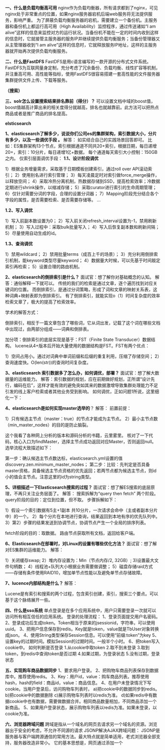 **一、什么是负载均衡高可用**
nginx作为负载均衡器，所有请求都到了nginx，可见nginx处于非常重点的位置，如果nginx服务器宕机后端web服务将无法提供服务，影响严重。
为了屏蔽负载均衡服务器的宕机，需要建立一个备份机。主服务器和备份机上都运行高可用（High Availability）监控程序，通过传送诸如“I am alive”这样的信息来监控对方的运行状况。当备份机不能在一定的时间内收到这样的信息时，它就接管主服务器的服务IP并继续提供负载均衡服务；当备份管理器又从主管理器收到“I am alive”这样的信息时，它就释放服务IP地址，这样的主服务器就开始再次提供负载均衡服务。

**二、什么是FastDFS**
FastDFS是用c语言编写的一款开源的分布式文件系统。FastDFS为互联网量身定制，充分考虑了冗余备份、负载均衡、线性扩容等机制，并注重高可用、高性能等指标，使用FastDFS很容易搭建一套高性能的文件服务器集群提供文件上传、下载等服务。

**（搜索）**

**三、solr怎么设置搜索结果排名靠前（得分）？**
可以设置文档中域的boost值，boost值越高计算出来的相关度得分就越高，排名也就越靠前。此方法可以把热点商品或者是推广商品的排名提高。

**elsticsearch**

**1、elasticsearch了解多少，说说你们公司es的集群架构，索引数据大小，分片有多少，以及一些调优手段 。**
解答：
如实结合自己的实践场景回答即可。
比如：ES集群架构13个节点，索引根据通道不同共20+索引，根据日期，每日递增20+，索引：10分片，每日递增1亿+数据，
每个通道每天索引大小控制：150GB之内。
仅索引层面调优手段：
**1.1、设计阶段调优**

1）根据业务增量需求，采取基于日期模板创建索引，通过roll over API滚动索引；
2）使用别名进行索引管理；
3）每天凌晨定时对索引做force_merge操作，以释放空间；
4）采取冷热分离机制，热数据存储到SSD，提高检索效率；冷数据定期进行shrink操作，以缩减存储；
5）采取curator进行索引的生命周期管理；
6）仅针对需要分词的字段，合理的设置分词器；
7）Mapping阶段充分结合各个字段的属性，是否需要检索、是否需要存储等。 …

**1.2、写入调优**

1）写入前副本数设置为0；
2）写入前关闭refresh_interval设置为-1，禁用刷新机制；
3）写入过程中：采取bulk批量写入；
4）写入后恢复副本数和刷新间隔；
5）尽量使用自动生成的id。

**1.3、查询调优**

1）禁用wildcard；
2）禁用批量terms（成百上千的场景）；
3）充分利用倒排索引机制，能keyword类型尽量keyword；
4）数据量大时候，可以先基于时间敲定索引再检索；
5）设置合理的路由机制。


**2、elasticsearch的倒排索引是什么？**
面试官：想了解你对基础概念的认知。
解答：通俗解释一下就可以。
传统的我们的检索是通过文章，逐个遍历找到对应关键词的位置。
而倒排索引，是通过分词策略，形成了词和文章的映射关系表，这种词典+映射表即为倒排索引。
有了倒排索引，就能实现o（1）时间复杂度的效率检索文章了，极大的提高了检索效率。

学术的解答方式：

倒排索引，相反于一篇文章包含了哪些词，它从词出发，记载了这个词在哪些文档中出现过，由两部分组成——词典和倒排表。

加分项：倒排索引的底层实现是基于：FST（Finite State Transducer）数据结构。
lucene从4+版本后开始大量使用的数据结构是FST。FST有两个优点：

1）空间占用小。通过对词典中单词前缀和后缀的重复利用，压缩了存储空间；
2）查询速度快。O(len(str))的查询时间复杂度。

**3、elasticsearch 索引数据多了怎么办，如何调优，部署？**
面试官：想了解大数据量的运维能力。
解答：索引数据的规划，应在前期做好规划，正所谓“设计先行，编码在后”，这样才能有效的避免突如其来的数据激增导致集群处理能力不足引发的线上客户检索或者其他业务受到影响。
如何调优，正如问题1所说，这里细化一下：


**4、elasticsearch是如何实现master选举的**？
解答：
前置前提：

1）只有候选主节点（master：true）的节点才能成为主节点。
2）最小主节点数（min_master_nodes）的目的是防止脑裂。

这个我看了各种网上分析的版本和源码分析的书籍，云里雾里。
核对了一下代码，核心入口为findMaster，选择主节点成功返回对应Master，否则返回null。选举流程大致描述如下：

第一步：确认候选主节点数达标，elasticsearch.yml设置的值discovery.zen.minimum_master_nodes；
第二步：比较：先判定是否具备master资格，具备候选主节点资格的优先返回；若两节点都为候选主节点，则id小的值会主节点。注意这里的id为string类型。


**5、详细描述一下Elasticsearch搜索的过程？**
面试官：想了解ES搜索的底层原理，不再只关注业务层面了。
解答：
搜索拆解为“query then fetch” 两个阶段。
query阶段的目的：定位到位置，但不取。
步骤拆解如下：

1）假设一个索引数据有5主+1副本 共10分片，一次请求会命中（主或者副本分片中）的一个。
2）每个分片在本地进行查询，结果返回到本地有序的优先队列中。
3）第2）步骤的结果发送到协调节点，协调节点产生一个全局的排序列表。

fetch阶段的目的：取数据。
路由节点获取所有文档，返回给客户端。


**6、Elasticsearch在部署时，对Linux的设置有哪些优化方法？**
面试官：想了解对ES集群的运维能力。
解答：

1）关闭缓存swap;
2）堆内存设置为：Min（节点内存/2, 32GB）;
3)设置最大文件句柄数；
4）线程池+队列大小根据业务需要做调整；
5）磁盘存储raid方式——存储有条件使用RAID10，增加单节点性能以及避免单节点存储故障。

**7、lucence内部结构是什么？**
解答：

Lucene是有索引和搜索的两个过程，包含索引创建，索引，搜索三个要点。可以基于这个脉络展开一些。

 

**四、什么是sso系统**
单点登录是在多个应用系统中，用户只需要登录一次就可以访问所有相互信任的应用系统。
登录的处理流程：
1、登录页面提交用户名密码。
2、登录成功后生成token。Token相当于原来的jsessionid，字符串，可以使用uuid。
3、把用户信息保存到redis。Key就是token，value就是TbUser对象转换成json。
4、使用String类型保存Session信息。可以使用“前缀:token”为key
5、设置key的过期时间。模拟Session的过期时间。一般半个小时。
6、把token写入cookie中。
如何判断是否登录
1.从cookie中取token
2.取不到未登录
3.取到token，到redis中查询token是否过期
4.如果过期，为登录状态
5.没有过期，登录状态

**五、实现购车商品数据同步**
1、要求用户登录。
2、把购物车商品列表保存到数据库中。推荐使用redis。
3、Key：用户id，value：购车商品列表。推荐使用hash，hash的field：商品id，value：商品信息。
4、在用户未登录情况下写cookie。当用户登录后，访问购物车列表时，
a)把cookie中的数据同步到redis。
b)把cookie中的数据删除
c)展示购物车列表时以redis为准。
d)如果redis中有数据cookie中也有数据，需要做数据合并。相同商品数量相加，不同商品添加一个新商品。
5、如果用户登录状态，展示购物车列表以redis为准。如果未登录，以cookie为准。

**六、浏览器跨域问题**
跨域是指从一个域名的网页去请求另一个域名的资源。浏览器出于安全的考虑，不允许不同源的请求
JSONP解决AJAX跨域问题：
JSONP是服务器与客户端跨源通信的常用方法。最大特点就是简单适用，老式浏览器全部支持，服务器改造非常小。
它的基本思想是，网页通过添加一个<script>元素，向服务器请求JSON数据，这种做法不受同源政策限制；服务器收到请求后，将数据放在一个指定名字的回调函数里传回来。


**七、海量数据的存储问题**
如今随着互联网的发展，数据的量级也是呈指数的增长，从GB到TB到PB。对数据的各种操作也是愈加的困难，传统的关系性数据库已经无法满足快速查询与插入数据的需求。这个时候NoSQL的出现暂时解决了这一危机。它通过降低数据的安全性，减少对事务的支持，减少对复杂查询的支持，来获取性能上的提升。
但是，在有些场合NoSQL一些折衷是无法满足使用场景的，就比如有些使用场景是绝对要有事务与安全指标的。这个时候NoSQL肯定是无法满足的，所以还是需要使用关系性数据库。如果使用关系型数据库解决海量存储的问题呢？此时就需要做数据库集群，为了提高查询性能将一个数据库的数据分散到不同的数据库中存储。

**八、什么是数据库分片**
简单来说，就是指通过某种特定的条件，将我们存放在同一个数据库中的数据分散存放到多个数据库上面，以达到分散单台设备负载的效果。
数据的切分（Sharding）根据其切分规则的类型，可以分为两种切分模式。
1.一种是按照不同的表来切分到不同的数据库（主机）之上，这种切可以称之为数据的垂直切分
2.另外一种则是根据表中的数据的逻辑关系，将同一个表中的数据按照某种条件拆分到多台数据库上面，这种切分称之为数据的水平切分。


**九、如何实现数据库分片**
当数据库分片后，数据由一个数据库分散到多个数据库中。此时系统要查询时需要切换不同的数据库进行查询，那么系统如何知道要查询的数据在哪个数据库中？当添加一条记录时要向哪个数据库中插入呢？这些问题处理起来都是非常的麻烦。
这种情况下可以使用一个数据库中间件mycat来解决相关的问题。


**十、什么是Mycat？**
简单的说，MyCAT就是：一个新颖的数据库中间件产品，支持mysql集群，提供高可用性数据分片集群。你可以像使用mysql一样使用mycat。对于开发人员来说根本感觉不到mycat的存在。
Mycat读写分离
数据库读写分离对于大型系统或者访问量很高的互联网应用来说，是必不可少的一个重要功能。对于MySQL来说，标准的读写分离是主从模式，一个写节点Master后面跟着多个读节点，读节点的数量取决于系统的压力，通常是1-3个读节点的配置

**十一、电商活动倒计时方案(秒杀方案）：**
1、确定一个基准时间。可以使用一个sql语句从数据库中取出一个当前时间。SELECT NOW()；
2、活动开始的时间是固定的。
3、使用活动开始时间-基准时间可以计算出一个秒为单位的数值。
4、在redis中设置一个key（活动开始标识）。设置key的过期时间为第三步计算出来的时间。
5、展示页面的时候取出key的有效时间。Ttl命令。使用js倒计时。
6、一旦活动开始的key失效，说明活动开始。
7、需要在活动的逻辑中，先判断活动是否开始。
秒杀方案：
8、把商品的数量放到redis中。
9、秒杀时使用decr命令对商品数量减一。如果不是负数说明抢到。
10、一旦返回数值变为0说明商品已售完。
由于宜立方商城是基于SOA的架构，表现层和服务层是不同的工程。所以要实现商品列表查询需要两个系统之间进行通信。

**十二、如何实现远程通信？**
1、Webservice：效率不高基于soap协议。项目中不推荐使用。
2、使用restful形式的服务：http+json。很多项目中应用。如果服务太多，服务之间调用关系混乱，需要治疗服务。
3、使用dubbo。使用rpc协议进行远程调用，直接使用socket通信。传输效率高，并且可以统计出系统之间的调用关系、调用次数。

**十三、关于dubbo或者spring cloud**

什么是dubbo
DUBBO是一个分布式服务框架，致力于提供高性能和透明化的RPC远程服务调用方案
Dubbo就是资源调度和治理中心的管理工具。

**十四、dubbo服务开发流程，运行流程？zookeeper注册中心的作用？**
使用流程：
第一步：要在系统中使用dubbo应该先搭建一个注册中心，一般推荐使用zookeeper。
第二步：有了注册中心然后是发布服务，发布服务需要使用spring容器和dubbo标签来发布服务。并且发布服务时需要指定注册中心的位置。
第三步：服务发布之后就是调用服务。一般调用服务也是使用spring容器和dubbo标签来引用服务，这样就可以在客户端的容器中生成一个服务的代理对象，在action或者Controller中直接调用service的方法即可。
Zookeeper注册中心的作用主要就是注册和发现服务的作用。类似于房产中介的作用，在系统中并不参与服务的调用及数据的传输。

什么是spring cloud(你怎么理解的），有什么好处，什么坏处。对里面具体组件的理解，跟dubbo比较

**十五、电商项目中是如何解决高并发和高可用的？**
1.页面静态化
2.fastDFS图片服务器
3.数据缓存服务器
4.数据库集群、库表散列（数据库的各种优化、数据库的拆分）
5.负载均衡

**十六、什么是负载均衡**
当一台服务器的单位时间内的访问量越大时，服务器压力就越大，大到超过自身承受能力时，服务器就会崩溃。为了避免服务器崩溃，让用户有更好的体验，我们通过负载均衡的方式来分担服务器压力。
我们可以建立很多很多服务器，组成一个服务器集群，当用户访问网站时，先访问一个中间服务器，在让这个中间服务器在服务器集群中选择一个压力较小的服务器，然后将该访问请求引入该服务器。如此以来，用户的每次访问，都会保证服务器集群中的每个服务器压力趋于平衡，分担了服务器压力，避免了服务器崩溃的情况。
负载均衡是用反向代理的原理实现的。

 

**十七、redis为什么可以做缓存？项目中使用redis的目的是什么？redis什么时候使用？**
1）Redis是key-value形式的nosql数据库。可以快速的定位到所查找的key，并把其中的value取出来。并且redis的所有的数据都是放到内存中，存取的速度非常快，一般都是用来做缓存使用。
2）项目中使用redis一般都是作为缓存来使用的，缓存的目的就是为了减轻数据库的压力提高存取的效率。
3）在互联网项目中只要是涉及高并发或者是存在大量读数据的情况下都可以使用redis作为缓存。当然redis提供丰富的数据类型，除了缓存还可以根据实际的业务场景来决定redis的作用。例如使用redis保存用户的购物车信息、生成订单号、访问量计数器、任务队列、排行榜等。
redis支持五种数据类型存储：1.字符串2.散列3.列表4.集合5.有序集合（问深一点可能会问道底层数据结构，以及每种数据结构常用情景）这里也可以列举一些：

应用场景   
 
计数器   
数据统计的需求非常普遍，通过原子递增保持计数。例如，点赞数、收藏数、分享数等。
排行榜   
排行榜按照得分进行排序，例如，展示 近、 热、点击率 高、活跃度 高等等条件的top list。
用于存储时间戳   
类似排行榜，使用redis的zset用于存储时间戳，时间会不断变化。例如，按照用户关注用户的 新动态列表。记录用户判定信息   
记录用户判定信息的需求也非常普遍，可以知道一个用户是否进行了某个操作。例如，用户是否点赞、用户是否收藏、用户是否分享等。
社交列表   
社交属性相关的列表信息，例如，用户点赞列表、用户收藏列表、用户关注列表等。
缓存   
缓存一些热点数据，例如，PC版本文件更新内容、资讯标签和分类信息、生日祝福寿星列表。
队列   
Redis能作为一个很好的消息队列来使用，通过list的lpop及lpush接口进行队列的写入和消费，本身性能较好能解决大部分问题。但是，不提倡使用，更加建议使用rabbitmq等服务，作为消息中间件。
会话缓存   使用Redis进行会话缓存。例如，将web session存放在Redis中。
业务使用方式   
String(字符串): 应用数, 资讯数等, (避免了select count(*) from ...)
Hash（哈希表）: 用户粉丝列表, 用户点赞列表, 用户收藏列表, 用户关注列表等。
List（列表）：消息队列, push/sub提醒。
SortedSet（有序集合）：热门列表, 新动态列表, TopN, 自动排序。

**Redis集群中，某个节点宕机怎么办？你遇见过吗？你的解决思路是什么？**
redis集群：一般的是至少是2台服务器，主从服务器！如果redis集群的主服务器挂了，没有关系还有备服务器

（哨兵模式和集群模式）

**十八、中间件问题**

AcitveMQ的作用、原理、特点？（生产者。消费者。 p2p、订阅实现流程）
Activemq的作用就是系统之间进行通信。当然可以使用其他方式进行系统间通信，如果使用Activemq的话可以对系统之间的调用进行解耦，实现系统间的异步通信。原理就是生产者生产消息，把消息发送给activemq。Activemq接收到消息，然后查看有多少个消费者，然后把消息转发给消费者，此过程中生产者无需参与。消费者接收到消息后做相应的处理和生产者没有任何关系。

ActiveMQ如果数据提交不成功怎么办？
Activemq有两种通信方式，点到点形式和发布订阅模式。如果是点到点模式的话，如果消息发送不成功此消息默认会保存到activemq服务端知道有消费者将其消费，所以此时消息是不会丢失的。
如果是发布订阅模式的通信方式，默认情况下只通知一次，如果接收不到此消息就没有了。这种场景只适用于对消息送达率要求不高的情况。如果要求消息必须送达不可以丢失的话，需要配置持久订阅。每个订阅端定义一个id，在订阅是向activemq注册。发布消息和接收消息时需要配置发送模式为持久化。此时如果客户端接收不到消息，消息会持久化到服务端，直到客户端正常接收后为止。

此处可能会问各种消息中间件的区别以及应用场景，即RabbitMQ、Kafka、RocketMQ之间的区别，以及里面的组件，比如我遇到过被问到RabbitMQ里面五种模式的具体写法与区别，kafka的处理重复数据，超时等

sku的几种常用设计方法，你的sku是怎么设计的？
sku:Stock Keeping Unit（库存量单位)产品统一编号的简称，每种产品均对应有唯一的SKU号
SKU属性的设计，可以分为两类：
(1)通过属性集关联SKU属性 适合品类较少的网站，管理容易些。
(2)产品和SKU属性直接关联
适合品类很多网站，比较灵活，但是维护起来数据量比较大。
为了简化，我增加SKU属性关联产品分类（可为空，表示是全局的），这样在创建产品时，可以只列出全局的+本产品分类的SKU属性，这样就不会一下子列出很多SKU属性了。SKU属性分为前端名称和后台名称两个，方便不同业务含义的SKU属性，在前端也能够用同一个名称显示，如颜色、容量等。另外在操作上可以做些优化，比如用下拉列表显示可选的SKU属性时，可以同时显示该属性的属性描述，供产品维护人员参考。
基于SKU方式来管理产品时，产品的价格、库存和图片等信息必然是放在产品SKU表中处理的，和订单、购物车等表的关联，也是通过产品SKU表，而不是产品表。至于产品表，实际上是一个总的业务汇总和外部关联表，但实际销售的并不是它。我们网站做的更细些，会就每个产品SKU生成独立的URL（伪静态），但从SEO方面考虑，每个产品SKU拥有独立

**十九、单点登录具体实现了什么功能？**

  去登陆页面
  提交登陆页面
  用户名、密码、验证码的校验
  错误信息的回显
  保存用户到Session中
  重定向到登陆之前的访问页面
  Ajax跨域判断用户是否登陆

**二十、Redis在其中是怎么用的？起了什么作用？**
redis中存储的都是key-value格式的。拿商品数据来说，key就是商品id，value是商品相关信息的json数据。
在商城系统中当并发量比较高，频繁的对数据库进行读操作的时候都需要添加缓存。例如页面中内容数据的缓存、商品数据的缓存以及用户数据的缓存等。
做商品数据的缓存时，因为商品的数据量很大，而且缓存是把数据保存到内存中，此时不可能把所有的商品数据都放到缓存中。所以需要设置商品数据缓存的有效期，当用户访问到非热点数据后，此数据放到缓存中，当缓存到期后就从缓存中删除，而且长时间不会添加到缓存。而热点数据一旦从缓存中删除会马上又添加到缓存。这样可以提高缓存的利用率，同时也减轻了数据库的压力。

各模块是怎么设计的，如商品参数，广告位等，数据库设计思路。

总的来说调用和设计上的问的较多，以及秒杀，比较多的是细节，比如秒杀中遇到的一些问题，怎么解决之类的（面经）。